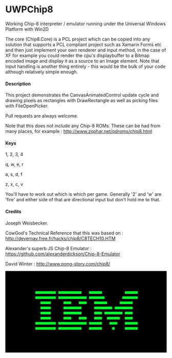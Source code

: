 # UWPChip8

Working Chip-8 interpreter / emulator running under the Universal Windows Platform with Win2D

The core (Chip8.Core) is a PCL project which can be copied into any solution that supports a PCL compliant project such as Xamarin Forms etc and then just implement your own renderer and input method, in the case of XF for example you could render the cpu's displaybuffer to a Bitmap encoded image and display it as a source to an Image element. Note that input handling is another thing entirely - this would be the bulk of your code although relatively simple enough.


#### Description

This project demonstrates the CanvasAnimatedControl update cycle and drawing pixels as rectangles with DrawRectangle as well as picking files with FileOpenPicker.

Pull requests are always welcome.


Note that this does not include any Chip-8 ROMs. These can be had from many places, for example : http://www.zophar.net/pdroms/chip8.html


#### Keys

1, 2, 3, 4

q, w, e, r

a, s, d, f

z, x, c, v

You'll have to work out which is which per game. Generally '2' and 'w' are 'fire' and either side of that are directional input but don't hold me to that.


#### Credits

Joseph Weisbecker. 

CowGod's Technical Reference that this was based on : http://devernay.free.fr/hacks/chip8/C8TECH10.HTM

Alexander's superb JS Chip-8 Emulator : https://github.com/alexanderdickson/Chip-8-Emulator

David Winter : http://www.pong-story.com/chip8/

![Alt text](/Images/ibm.png?raw=true "IBM")


